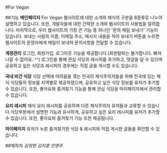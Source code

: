 #For Vegan

##기능
**메인페이지**
For Vegan 웹사이트에 대한 소개와 채식의 구분을 8종류로 나누어 설명하고 있습니다. 또한, 개발자들에 대한 간략한 소개와 웹사이트의 사용법을 알려줍니다.
마지막으로, 우리 웹사이트의 가장 큰 기능 중 하나인 '문의 메일 보내기' 기능이 있습니다.
보내는 사람의 이름, 이메일 주소, 메시지 내용을 적어 보내기 버튼을 누르면 웹사이트의 운영자에게 메일이 보내져 문의사항을 전달할 수 있습니다.

**계정관리**
로그인, 회원가입, 로그아웃 기능을 제공합니다.(회원탈퇴는 불가합니다. 빠져나갈 수 없어요..^^)
로그인을 통해 관심 식당과 레시피를 추가하고, 댓글을 달 수 있으며 공유하고 싶은 식당과 레시피의 경우에는 직접 글을 게시할 수도 있습니다.

**국내 비건 식당**
식당 선택에 어려움을 겪는 전국의 채식주의자들을 위해 전국에 있는 채식 식당들의 정보를 지역별로 제공하였으며, 공유하고 싶은 식당 정보를 유저가 추가할 수 있습니다.
또한, 좋아요와 즐겨찾기 기능을 통해 관심 식당을 마이페이지에서 관리할 수 있습니다.

**요리 레시피**
채식 요리 레시피를 공유하며 다른 채식주의자 유저들과 교류할 수 있습니다.식당부분에서 설명한 기능과 유사하게, 공유하고 싶은 요리 레시피를 유저가 추가할 수 있습니다.
또한, 좋아요와 즐겨찾기 기능 또한 제공됩니다.

**마이페이지**
유저가 누른 즐겨찾기한 식당 & 레시피와 직접 게시한 글들을 확인할 수 있습니다.

##제작자
*김정현*
*김지훈*
*안영주*
